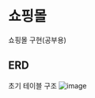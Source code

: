 # 쇼핑몰
쇼핑몰 구현(공부용)

## ERD
초기 테이블 구조
![image](https://github.com/user-attachments/assets/ceb9a0bc-210a-4e22-bece-e7d56b32b576)


